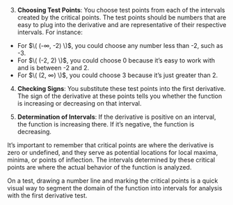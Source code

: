 
3. **Choosing Test Points**: You choose test points from each of the intervals created by the critical points. The test points should be numbers that are easy to plug into the derivative and are representative of their respective intervals. For instance:

- For $\( (-∞, -2) \)$, you could choose any number less than -2, such as -3.
- For $\( (-2, 2) \)$, you could choose 0 because it’s easy to work with and is between -2 and 2.
- For $\( (2, ∞) \)$, you could choose 3 because it’s just greater than 2.

4. **Checking Signs**: You substitute these test points into the first derivative. The sign of the derivative at these points tells you whether the function is increasing or decreasing on that interval.

5. **Determination of Intervals**: If the derivative is positive on an interval, the function is increasing there. If it’s negative, the function is decreasing.

It’s important to remember that critical points are where the derivative is zero or undefined, and they serve as potential locations for local maxima, minima, or points of inflection. The intervals determined by these critical points are where the actual behavior of the function is analyzed. 

On a test, drawing a number line and marking the critical points is a quick visual way to segment the domain of the function into intervals for analysis with the first derivative test.

